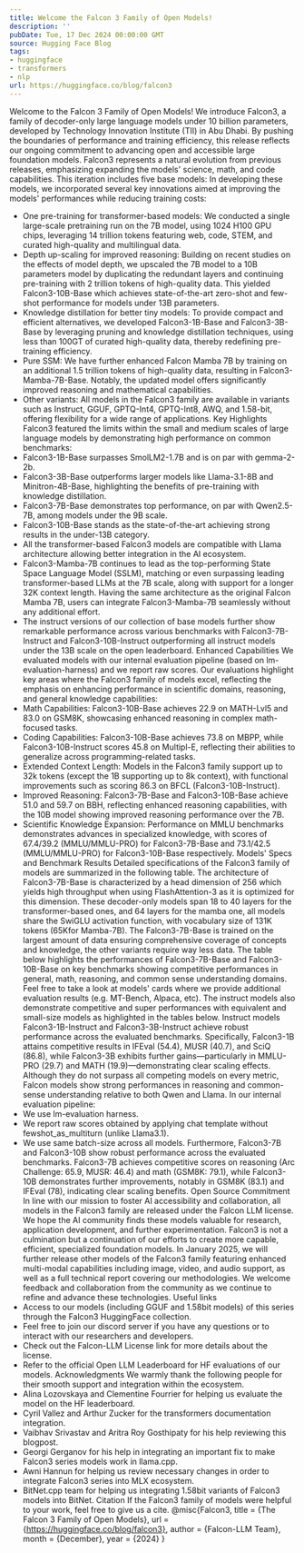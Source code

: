 ```yaml
---
title: Welcome the Falcon 3 Family of Open Models!
description: ''
pubDate: Tue, 17 Dec 2024 00:00:00 GMT
source: Hugging Face Blog
tags:
- huggingface
- transformers
- nlp
url: https://huggingface.co/blog/falcon3
---
```


Welcome to the Falcon 3 Family of Open Models!
We introduce Falcon3, a family of decoder-only large language models under 10 billion parameters, developed by Technology Innovation Institute (TII) in Abu Dhabi. By pushing the boundaries of performance and training efficiency, this release reflects our ongoing commitment to advancing open and accessible large foundation models.
Falcon3 represents a natural evolution from previous releases, emphasizing expanding the models' science, math, and code capabilities.
This iteration includes five base models:
In developing these models, we incorporated several key innovations aimed at improving the models' performances while reducing training costs:
- One pre-training for transformer-based models: We conducted a single large-scale pretraining run on the 7B model, using 1024 H100 GPU chips, leveraging 14 trillion tokens featuring web, code, STEM, and curated high-quality and multilingual data.
- Depth up-scaling for improved reasoning: Building on recent studies on the effects of model depth, we upscaled the 7B model to a 10B parameters model by duplicating the redundant layers and continuing pre-training with 2 trillion tokens of high-quality data. This yielded Falcon3-10B-Base which achieves state-of-the-art zero-shot and few-shot performance for models under 13B parameters.
- Knowledge distillation for better tiny models: To provide compact and efficient alternatives, we developed Falcon3-1B-Base and Falcon3-3B-Base by leveraging pruning and knowledge distillation techniques, using less than 100GT of curated high-quality data, thereby redefining pre-training efficiency.
- Pure SSM: We have further enhanced Falcon Mamba 7B by training on an additional 1.5 trillion tokens of high-quality data, resulting in Falcon3-Mamba-7B-Base. Notably, the updated model offers significantly improved reasoning and mathematical capabilities.
- Other variants: All models in the Falcon3 family are available in variants such as Instruct, GGUF, GPTQ-Int4, GPTQ-Int8, AWQ, and 1.58-bit, offering flexibility for a wide range of applications.
Key Highlights
Falcon3 featured the limits within the small and medium scales of large language models by demonstrating high performance on common benchmarks:
- Falcon3-1B-Base surpasses SmolLM2-1.7B and is on par with gemma-2-2b.
- Falcon3-3B-Base outperforms larger models like Llama-3.1-8B and Minitron-4B-Base, highlighting the benefits of pre-training with knowledge distillation.
- Falcon3-7B-Base demonstrates top performance, on par with Qwen2.5-7B, among models under the 9B scale.
- Falcon3-10B-Base stands as the state-of-the-art achieving strong results in the under-13B category.
- All the transformer-based Falcon3 models are compatible with Llama architecture allowing better integration in the AI ecosystem.
- Falcon3-Mamba-7B continues to lead as the top-performing State Space Language Model (SSLM), matching or even surpassing leading transformer-based LLMs at the 7B scale, along with support for a longer 32K context length. Having the same architecture as the original Falcon Mamba 7B, users can integrate Falcon3-Mamba-7B seamlessly without any additional effort.
- The instruct versions of our collection of base models further show remarkable performance across various benchmarks with Falcon3-7B-Instruct and Falcon3-10B-Instruct outperforming all instruct models under the 13B scale on the open leaderboard.
Enhanced Capabilities
We evaluated models with our internal evaluation pipeline (based on lm-evaluation-harness) and we report raw scores. Our evaluations highlight key areas where the Falcon3 family of models excel, reflecting the emphasis on enhancing performance in scientific domains, reasoning, and general knowledge capabilities:
- Math Capabilities: Falcon3-10B-Base achieves 22.9 on MATH-Lvl5 and 83.0 on GSM8K, showcasing enhanced reasoning in complex math-focused tasks.
- Coding Capabilities: Falcon3-10B-Base achieves 73.8 on MBPP, while Falcon3-10B-Instruct scores 45.8 on Multipl-E, reflecting their abilities to generalize across programming-related tasks.
- Extended Context Length: Models in the Falcon3 family support up to 32k tokens (except the 1B supporting up to 8k context), with functional improvements such as scoring 86.3 on BFCL (Falcon3-10B-Instruct).
- Improved Reasoning: Falcon3-7B-Base and Falcon3-10B-Base achieve 51.0 and 59.7 on BBH, reflecting enhanced reasoning capabilities, with the 10B model showing improved reasoning performance over the 7B.
- Scientific Knowledge Expansion: Performance on MMLU benchmarks demonstrates advances in specialized knowledge, with scores of 67.4/39.2 (MMLU/MMLU-PRO) for Falcon3-7B-Base and 73.1/42.5 (MMLU/MMLU-PRO) for Falcon3-10B-Base respectively.
Models' Specs and Benchmark Results
Detailed specifications of the Falcon3 family of models are summarized in the following table. The architecture of Falcon3-7B-Base is characterized by a head dimension of 256 which yields high throughput when using FlashAttention-3 as it is optimized for this dimension. These decoder-only models span 18 to 40 layers for the transformer-based ones, and 64 layers for the mamba one, all models share the SwiGLU activation function, with vocabulary size of 131K tokens (65Kfor Mamba-7B). The Falcon3-7B-Base is trained on the largest amount of data ensuring comprehensive coverage of concepts and knowledge, the other variants require way less data.
The table below highlights the performances of Falcon3-7B-Base and Falcon3-10B-Base on key benchmarks showing competitive performances in general, math, reasoning, and common sense understanding domains.
Feel free to take a look at models' cards where we provide additional evaluation results (e.g. MT-Bench, Alpaca, etc).
The instruct models also demonstrate competitive and super performances with equivalent and small-size models as highlighted in the tables below.
Instruct models
Falcon3-1B-Instruct and Falcon3-3B-Instruct achieve robust performance across the evaluated benchmarks. Specifically, Falcon3-1B attains competitive results in IFEval (54.4), MUSR (40.7), and SciQ (86.8), while Falcon3-3B exhibits further gains—particularly in MMLU-PRO (29.7) and MATH (19.9)—demonstrating clear scaling effects. Although they do not surpass all competing models on every metric, Falcon models show strong performances in reasoning and common-sense understanding relative to both Qwen and Llama. In our internal evaluation pipeline:
- We use lm-evaluation harness.
- We report raw scores obtained by applying chat template without fewshot_as_multiturn (unlike Llama3.1).
- We use same batch-size across all models.
Furthermore, Falcon3-7B and Falcon3-10B show robust performance across the evaluated benchmarks. Falcon3-7B achieves competitive scores on reasoning (Arc Challenge: 65.9, MUSR: 46.4) and math (GSM8K: 79.1), while Falcon3-10B demonstrates further improvements, notably in GSM8K (83.1) and IFEval (78), indicating clear scaling benefits.
Open Source Commitment
In line with our mission to foster AI accessibility and collaboration, all models in the Falcon3 family are released under the Falcon LLM license. We hope the AI community finds these models valuable for research, application development, and further experimentation. Falcon3 is not a culmination but a continuation of our efforts to create more capable, efficient, specialized foundation models. In January 2025, we will further release other models of the Falcon3 family featuring enhanced multi-modal capabilities including image, video, and audio support, as well as a full technical report covering our methodologies. We welcome feedback and collaboration from the community as we continue to refine and advance these technologies.
Useful links
- Access to our models (including GGUF and 1.58bit models) of this series through the Falcon3 HuggingFace collection.
- Feel free to join our discord server if you have any questions or to interact with our researchers and developers.
- Check out the Falcon-LLM License link for more details about the license.
- Refer to the official Open LLM Leaderboard for HF evaluations of our models.
Acknowledgments
We warmly thank the following people for their smooth support and integration within the ecosystem.
- Alina Lozovskaya and Clementine Fourrier for helping us evaluate the model on the HF leaderboard.
- Cyril Vallez and Arthur Zucker for the transformers documentation integration.
- Vaibhav Srivastav and Aritra Roy Gosthipaty for his help reviewing this blogpost.
- Georgi Gerganov for his help in integrating an important fix to make Falcon3 series models work in llama.cpp.
- Awni Hannun for helping us review necessary changes in order to integrate Falcon3 series into MLX ecosystem.
- BitNet.cpp team for helping us integrating 1.58bit variants of Falcon3 models into BitNet.
Citation
If the Falcon3 family of models were helpful to your work, feel free to give us a cite.
@misc{Falcon3,
title = {The Falcon 3 Family of Open Models},
url = {https://huggingface.co/blog/falcon3},
author = {Falcon-LLM Team},
month = {December},
year = {2024}
}